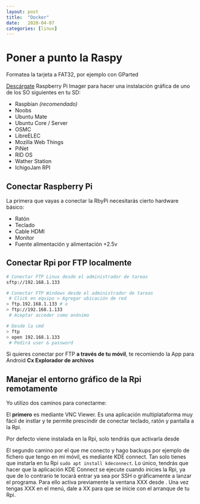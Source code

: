 ```yaml
---
layout: post
title:  "Docker"
date:   2020-04-07
categories: [linux]
---
```


# Poner a punto la Raspy

Formatea la tarjeta a FAT32, por ejemplo con GParted

[Descárgate](https://www.raspberrypi.org/downloads/) Raspberry Pi Imager para hacer una instalación gráfica de uno de los SO siguientes en tu SD:

* Raspbian *(recomendado)*
* Noobs
* Ubuntu Mate
* Ubuntu Core / Server
* OSMC
* LibreELEC
* Mozilla Web Things
* PiNet
* RID OS
* Wather Station
* IchigoJam RPI

## Conectar Raspberry Pi

La primera que vayas a conectar la RbyPi necesitarás cierto hardware básico:
* Ratón
* Teclado
* Cable HDMI
* Monitor
* Fuente alimentación y alimentación +2.5v



## Conectar Rpi por FTP localmente
```bash
# Conectar FTP Linux desde el administrador de tareas
sftp://192.168.1.133

# Conectar FTP Windows desde el administrador de tareas
 # Click en equipo > Agregar ubicación de red
> ftp.192.168.1.133 # o
> ftp://192.168.1.133
 # Aceptar acceder como anónimo

# Desde la cmd
> ftp
> open 192.168.1.133
 # Pedirá user & password
```
Si quieres conectar por FTP **a través de tu móvil**, te recomiendo la App para Android **Cx Explorador de archivos**

## Manejar el entorno gráfico de la Rpi remotamente
Yo utilizo dos caminos para conectarme:

El **primero** es mediante VNC Viewer. Es una aplicación multiplataforma muy fácil de instlar y te permite prescindir de conectar teclado, ratón y pantalla a la Rpi.

Por defecto viene instalada en la Rpi, solo tendrás que activarla desde 


El segundo camino por el que me conecto y hago backups por ejemplo de fichero que tengo en mi móvil, es mediante KDE connect. Tan solo tienes que instarla en tu Rpi `sudo apt install kdeconnect`.
Lo único, tendrás que hacer que la aplicación KDE Connect se ejecute cuando inicies la Rpi, ya que de lo contrario te tocará entrar ya sea por SSH o gráficamente a lanzar el programa. Para ello activa previamente la ventana   XXX desde .
Una vez tengas XXX en el menú, dale a XX para que se inicie con el arranque de tu Rpi.

